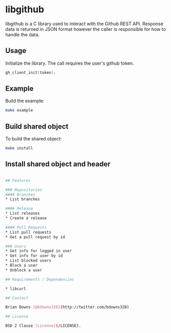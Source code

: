 # libgithub

libgithub is a C library used to interact with the Github REST API. Response data is returned in JSON format however the caller is responsible for how to handle the data.

## Usage

Initialize the library. The call requires the user's github token.

```c
gh_client_init(token);
```

## Example 

Build the example:

```sh
make example
```

## Build shared object

To build the shared object:

```sh
make install
```

## Install shared object and header

```sh

## Features

### Repositories
#### Branches
* List branches

#### Release
* List releases
* Create a release

#### Pull Requests
* List pull requests
* Get a pull request by id

### Users
* Get info for logged in user
* Get info for user by id
* List blocked users
* Block a user
* Unblock a user

## Requirements / Dependencies

* libcurl

## Contact

Brian Downs [@bdowns328](http://twitter.com/bdowns328)

## License

BSD 2 Clause [License](/LICENSE).
